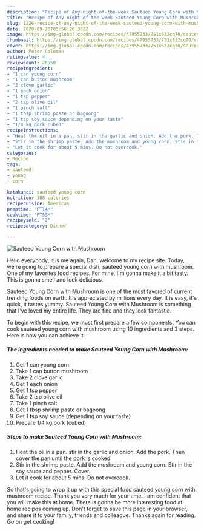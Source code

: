 ```yaml
---
description: "Recipe of Any-night-of-the-week Sauteed Young Corn with Mushroom"
title: "Recipe of Any-night-of-the-week Sauteed Young Corn with Mushroom"
slug: 1226-recipe-of-any-night-of-the-week-sauteed-young-corn-with-mushroom
date: 2020-09-26T05:56:20.382Z
image: https://img-global.cpcdn.com/recipes/47955733/751x532cq70/sauteed-young-corn-with-mushroom-recipe-main-photo.jpg
thumbnail: https://img-global.cpcdn.com/recipes/47955733/751x532cq70/sauteed-young-corn-with-mushroom-recipe-main-photo.jpg
cover: https://img-global.cpcdn.com/recipes/47955733/751x532cq70/sauteed-young-corn-with-mushroom-recipe-main-photo.jpg
author: Peter Coleman
ratingvalue: 4
reviewcount: 20950
recipeingredient:
- "1 can young corn"
- "1 can button mushroom"
- "2 clove garlic"
- "1 each onion"
- "1 tsp pepper"
- "2 tsp olive oil"
- "1 pinch salt"
- "1 tbsp shrimp paste or bagoong"
- "1 tsp soy sauce depending on your taste"
- "1/4 kg pork cubed"
recipeinstructions:
- "Heat the oil in a pan. stir in the garlic and onion. Add the pork. Then cover the pan until the pork is cooked."
- "Stir in the shrimp paste. Add the mushroom and young corn. Stir in the soy sauce and pepper. Cover."
- "Let it cook for about 5 mins. Do not overcook."
categories:
- Recipe
tags:
- sauteed
- young
- corn

katakunci: sauteed young corn 
nutrition: 188 calories
recipecuisine: American
preptime: "PT14M"
cooktime: "PT53M"
recipeyield: "2"
recipecategory: Dinner

---
```



![Sauteed Young Corn with Mushroom](https://img-global.cpcdn.com/recipes/47955733/751x532cq70/sauteed-young-corn-with-mushroom-recipe-main-photo.jpg)

Hello everybody, it is me again, Dan, welcome to my recipe site. Today, we're going to prepare a special dish, sauteed young corn with mushroom. One of my favorites food recipes. For mine, I'm gonna make it a bit tasty. This is gonna smell and look delicious.



Sauteed Young Corn with Mushroom is one of the most favored of current trending foods on earth. It's appreciated by millions every day. It is easy, it's quick, it tastes yummy. Sauteed Young Corn with Mushroom is something that I've loved my entire life. They are fine and they look fantastic.


To begin with this recipe, we must first prepare a few components. You can cook sauteed young corn with mushroom using 10 ingredients and 3 steps. Here is how you can achieve it.

<!--inarticleads1-->

##### The ingredients needed to make Sauteed Young Corn with Mushroom:

1. Get 1 can young corn
1. Take 1 can button mushroom
1. Take 2 clove garlic
1. Get 1 each onion
1. Get 1 tsp pepper
1. Take 2 tsp olive oil
1. Take 1 pinch salt
1. Get 1 tbsp shrimp paste or bagoong
1. Get 1 tsp soy sauce (depending on your taste)
1. Prepare 1/4 kg pork (cubed)




<!--inarticleads2-->

##### Steps to make Sauteed Young Corn with Mushroom:

1. Heat the oil in a pan. stir in the garlic and onion. Add the pork. Then cover the pan until the pork is cooked.
1. Stir in the shrimp paste. Add the mushroom and young corn. Stir in the soy sauce and pepper. Cover.
1. Let it cook for about 5 mins. Do not overcook.




So that's going to wrap it up with this special food sauteed young corn with mushroom recipe. Thank you very much for your time. I am confident that you will make this at home. There is gonna be more interesting food at home recipes coming up. Don't forget to save this page in your browser, and share it to your family, friends and colleague. Thanks again for reading. Go on get cooking!
